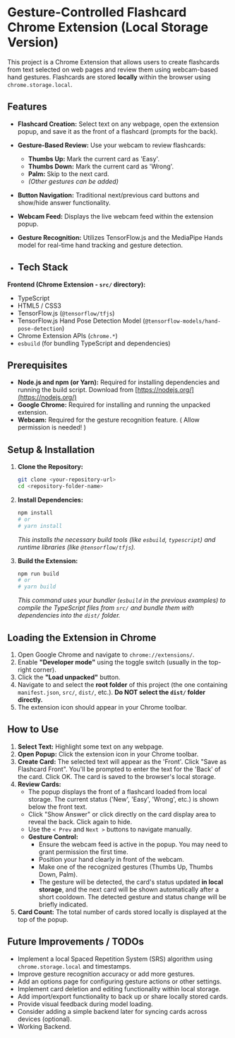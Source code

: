# Gesture-Controlled Flashcard Chrome Extension (Local Storage Version)

This project is a Chrome Extension that allows users to create flashcards from text selected on web pages and review them using webcam-based hand gestures. Flashcards are stored **locally** within the browser using `chrome.storage.local`.


## Features

*   **Flashcard Creation:** Select text on any webpage, open the extension popup, and save it as the front of a flashcard (prompts for the back).
*   **Gesture-Based Review:** Use your webcam to review flashcards:
    *   **Thumbs Up:** Mark the current card as 'Easy'.
    *   **Thumbs Down:** Mark the current card as 'Wrong'.
    *   **Palm:** Skip to the next card.
    *   *(Other gestures can be added)*
*   **Button Navigation:** Traditional next/previous card buttons and show/hide answer functionality.
*   **Webcam Feed:** Displays the live webcam feed within the extension popup.
*   **Gesture Recognition:** Utilizes TensorFlow.js and the MediaPipe Hands model for real-time hand tracking and gesture detection.


*   ## Tech Stack

**Frontend (Chrome Extension - `src/` directory):**

*   TypeScript
*   HTML5 / CSS3
*   TensorFlow.js (`@tensorflow/tfjs`)
*   TensorFlow.js Hand Pose Detection Model (`@tensorflow-models/hand-pose-detection`)
*   Chrome Extension APIs (`chrome.*`)
*   `esbuild` (for bundling TypeScript and dependencies)

## Prerequisites

*   **Node.js and npm (or Yarn):** Required for installing dependencies and running the build script. Download from [https://nodejs.org/](https://nodejs.org/)
*   **Google Chrome:** Required for installing and running the unpacked extension.
*   **Webcam:** Required for the gesture recognition feature. ( Allow permission is needed! ) 

## Setup & Installation

1.  **Clone the Repository:**
    ```bash
    git clone <your-repository-url>
    cd <repository-folder-name>
    ```

2.  **Install Dependencies:**
    ```bash
    npm install
    # or
    # yarn install
    ```
    *This installs the necessary build tools (like `esbuild`, `typescript`) and runtime libraries (like `@tensorflow/tfjs`).*

3.  **Build the Extension:**
    ```bash
    npm run build
    # or
    # yarn build
    ```
    *This command uses your bundler (`esbuild` in the previous examples) to compile the TypeScript files from `src/` and bundle them with dependencies into the `dist/` folder.*

## Loading the Extension in Chrome

1.  Open Google Chrome and navigate to `chrome://extensions/`.
2.  Enable **"Developer mode"** using the toggle switch (usually in the top-right corner).
3.  Click the **"Load unpacked"** button.
4.  Navigate to and select the **root folder** of this project (the one containing `manifest.json`, `src/`, `dist/`, etc.). **Do NOT select the `dist/` folder directly.**
5.  The extension icon should appear in your Chrome toolbar.

## How to Use

1.  **Select Text:** Highlight some text on any webpage.
2.  **Open Popup:** Click the extension icon in your Chrome toolbar.
3.  **Create Card:** The selected text will appear as the 'Front'. Click "Save as Flashcard Front". You'll be prompted to enter the text for the 'Back' of the card. Click OK. The card is saved to the browser's local storage.
4.  **Review Cards:**
    *   The popup displays the front of a flashcard loaded from local storage. The current status ('New', 'Easy', 'Wrong', etc.) is shown below the front text.
    *   Click "Show Answer" or click directly on the card display area to reveal the back. Click again to hide.
    *   Use the `< Prev` and `Next >` buttons to navigate manually.
    *   **Gesture Control:**
        *   Ensure the webcam feed is active in the popup. You may need to grant permission the first time.
        *   Position your hand clearly in front of the webcam.
        *   Make one of the recognized gestures (Thumbs Up, Thumbs Down, Palm).
        *   The gesture will be detected, the card's status updated **in local storage**, and the next card will be shown automatically after a short cooldown. The detected gesture and status change will be briefly indicated.
5.  **Card Count:** The total number of cards stored locally is displayed at the top of the popup.

## Future Improvements / TODOs

*   Implement a local Spaced Repetition System (SRS) algorithm using `chrome.storage.local` and timestamps.
*   Improve gesture recognition accuracy or add more gestures.
*   Add an options page for configuring gesture actions or other settings.
*   Implement card deletion and editing functionality within local storage.
*   Add import/export functionality to back up or share locally stored cards.
*   Provide visual feedback during model loading.
*   Consider adding a simple backend later for syncing cards across devices (optional).
*   Working Backend.

